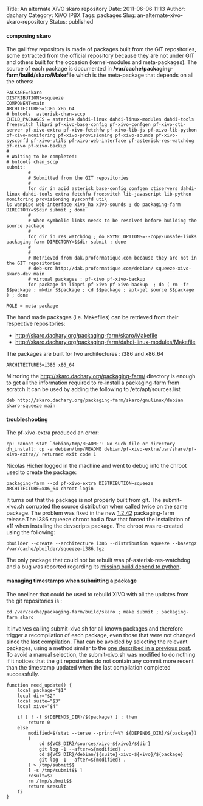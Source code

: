 Title: An alternate XiVO skaro repository
Date: 2011-06-06 11:13
Author: dachary
Category: XiVO IPBX
Tags: packages
Slug: an-alternate-xivo-skaro-repository
Status: published

#### composing skaro

The gallifrey repository is made of packages built from the GIT
repositories, some extracted from the official repository because they
are not under GIT and others built for the occasion (kernel-modules and
meta-packages). The source of each package is documented in
**/var/cache/packaging-farm/build/skaro/Makefile** which is the
meta-package that depends on all the others:

~~~
PACKAGE=skaro
DISTRIBUTIONS=squeeze
COMPONENT=main
ARCHITECTURES=i386 x86_64
# bntools  asterisk-chan-sccp                                                                                                                                                   
CHILD_PACKAGES = asterisk dahdi-linux dahdi-linux-modules dahdi-tools freeswitch libpri pf-xivo-base-config pf-xivo-confgen pf-xivo-cti-server pf-xivo-extra pf-xivo-fetchfw pf-xivo-lib-js pf-xivo-lib-python pf-xivo-monitoring pf-xivo-provisioning pf-xivo-sounds pf-xivo-sysconfd pf-xivo-utils pf-xivo-web-interface pf-asterisk-res-watchdog pf-xivo pf-xivo-backup
#                                                                                                                                                                               
# Waiting to be completed:                                                                                                                                                      
# bntools chan_sccp                                                                                                                                                             
submit:
        #                                                                                                                                                                       
        # Submitted from the GIT repositories                                                                                                                                   
        #                                                                                                                                                                       
        for dir in agid asterisk base-config confgen ctiservers dahdi-linux dahdi-tools extra fetchfw freeswitch lib-javascript lib-python monitoring provisioning sysconfd uti\
ls wanpipe web-interface xivo_ha xivo-sounds ; do packaging-farm DIRECTORY=$$dir submit ; done
        #                                                                                                                                                                       
        # When symbolic links needs to be resolved before building the source package                                                                                           
        #                                                                                                                                                                       
        for dir in res_watchdog ; do RSYNC_OPTIONS=--copy-unsafe-links packaging-farm DIRECTORY=$$dir submit ; done
        #                                                                                                                                                                       
        #                                                                                                                                                                       
        # Retrieved from dak.proformatique.com because they are not in the GIT repositories                                                                                     
        # deb-src http://dak.proformatique.com/debian/ squeeze-xivo-skaro-dev main                                                                                              
        # virtual packages : pf-xivo pf-xivo-backup                                                                                                                             
        for package in libpri pf-xivo pf-xivo-backup  ; do ( rm -fr $$package ; mkdir $$package ; cd $$package ; apt-get source $$package ) ; done

ROLE = meta-package
~~~


The hand made packages (i.e. Makefiles) can be retrieved from their
respective repositories:

-   http://skaro.dachary.org/packaging-farm/skaro/Makefile
-   http://skaro.dachary.org/packaging-farm/dahdi-linux-modules/Makefile

The packages are built for two architectures : i386 and x86\_64

~~~
ARCHITECTURES=i386 x86_64
~~~


Mirroring the http://skaro.dachary.org/packaging-farm/ directory is
enough to get all the information required to re-install a
packaging-farm from scratch.It can be used by adding the following to
/etc/apt/sources.list

~~~
deb http://skaro.dachary.org/packaging-farm/skaro/gnulinux/debian skaro-squeeze main
~~~


#### troubleshooting

The pf-xivo-extra produced an error:

~~~
cp: cannot stat `debian/tmp/README': No such file or directory
dh_install: cp -a debian/tmp/README debian/pf-xivo-extra/usr/share/pf-xivo-extra// returned exit code 1
~~~


Nicolas Hicher logged in the machine and went to debug into the chroot
used to create the package:

~~~
packaging-farm --cd pf-xivo-extra DISTRIBUTION=squeeze ARCHITECTURE=x86_64 chroot-login
~~~


It turns out that the package is not properly built from git. The
submit-xivo.sh corrupted the source distribution when called twice on
the same package. The problem was fixed in the new
[1.2.42](http://packaging-farm.dachary.org/download/) packaging-farm
release.The i386 squeeze chroot had a flaw that forced the installation
of x11 when installing the devscripts package. The chroot was re-created
using the following:

~~~
pbuilder --create --architecture i386 --distribution squeeze --basetgz /var/cache/pbuilder/squeeze-i386.tgz
~~~


The only package that could not be rebuilt was pf-asterisk-res-watchdog
and a bug was reported regarding its [missing build depend to
python](https://projects.xivo.io/issues/2302).

#### managing timestamps when submitting a package

The oneliner that could be used to rebuild XiVO with all the updates
from the git repositories is :

~~~
cd /var/cache/packaging-farm/build/skaro ; make submit ; packaging-farm skaro
~~~


It involves calling submit-xivo.sh for all known packages and therefore
trigger a recompilation of each package, even those that were not
changed since the last compilation. That can be avoided by selecting the
relevant packages, using a method similar to the [one described in a
previous
post](http://blog.xivo.io/index.php?post/2011/05/30/Using-and-Updating-a-XiVO-gallifrey-repository).
To avoid a manual selection, the submit-xivo.sh was modified to do
nothing if it notices that the git repositories do not contain any
commit more recent than the timestamp updated when the last compilation
completed successfully.

~~~
function need_update() {
    local package="$1"
    local dir="$2"
    local suite="$3"
    local xivo="$4"

    if [ ! -f ${DEPENDS_DIR}/${package} ] ; then
        return 0
    else
        modified=$(stat --terse --printf=%Y ${DEPENDS_DIR}/${package})
        (
            cd ${VCS_DIR}/sources/xivo-${xivo}/${dir}
            git log -1 --after=${modified} .
            cd ${VCS_DIR}/debian/${suite}-xivo-${xivo}/${package}
            git log -1 --after=${modified} .
        ) > /tmp/submit$$
        [ -s /tmp/submit$$ ]
        result=$?
        rm /tmp/submit$$
        return $result
    fi
}
~~~


</p>

